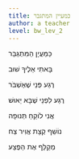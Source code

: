 ```yaml
---
title: כמעיין המתגבר
author: a teacher
level: bw_lev_2
---
```

כַּמַּעֲיָן הַמִּתְגַּבֵּר

בָּאתִי אֵלֶיךָ שׁוּב

רֶגַע פְּנֵי שֶׁאֶשְׁבֹּר

רֶגַע לִפְנֵי שֶׁבָּא יֵאוּשׁ

אֲנִי לוֹקֵחַ תְּנוּפָה

נוֹשֵׁף קְצָת אֲוִיר צַח

מְקַלֵּף אֶת הַפֶּצַע
